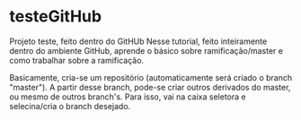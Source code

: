 # testeGitHub
Projeto teste, feito dentro do GitHUb
Nesse tutorial, feito inteiramente dentro do ambiente GitHub, aprende o básico sobre ramificação/master e como trabalhar sobre a ramificação.

Basicamente, cria-se um repositório (automaticamente será criado o branch "master"). A partir desse branch, pode-se criar outros derivados do master, ou mesmo de outros branch's. Para isso, vai na caixa seletora e selecina/cria o branch desejado.
